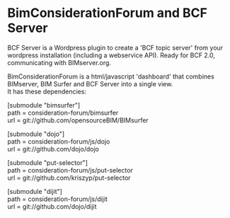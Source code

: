 BimConsiderationForum and BCF Server
===============================

BCF Server is a Wordpress plugin to create a 'BCF topic server' from your wordpress installation (including a webservice API).  Ready for BCF 2.0, communicating with BIMserver.org.  
  
BimConsiderationForum is a html/javascript 'dashboard' that combines BIMserver, BIM Surfer and BCF Server into a single view.  
It has these dependencies:
  
[submodule "bimsurfer"]  
	path = consideration-forum/bimsurfer  
	url = git://github.com/opensourceBIM/BIMsurfer  
  
[submodule "dojo"]  
	path = consideration-forum/js/dojo  
	url = git://github.com/dojo/dojo  
  
[submodule "put-selector"]  
	path = consideration-forum/js/put-selector  
	url = git://github.com/kriszyp/put-selector  
  
[submodule "dijit"]  
	path = consideration-forum/js/dijit  
	url = git://github.com/dojo/dijit  
  
